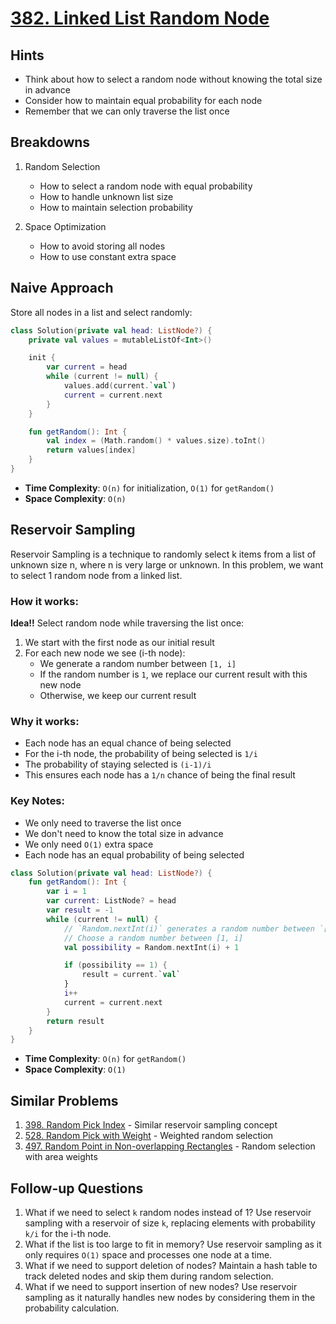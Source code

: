 # [382. Linked List Random Node](https://leetcode.com/problems/linked-list-random-node/)

## Hints
- Think about how to select a random node without knowing the total size in advance
- Consider how to maintain equal probability for each node
- Remember that we can only traverse the list once

## Breakdowns
1. Random Selection
   - How to select a random node with equal probability
   - How to handle unknown list size
   - How to maintain selection probability

2. Space Optimization
   - How to avoid storing all nodes
   - How to use constant extra space

## Naive Approach
Store all nodes in a list and select randomly:
```kotlin
class Solution(private val head: ListNode?) {
    private val values = mutableListOf<Int>()

    init {
        var current = head
        while (current != null) {
            values.add(current.`val`)
            current = current.next
        }
    }

    fun getRandom(): Int {
        val index = (Math.random() * values.size).toInt()
        return values[index]
    }
}
```

* **Time Complexity**: `O(n)` for initialization, `O(1)` for `getRandom()`
* **Space Complexity**: `O(n)`

## Reservoir Sampling
Reservoir Sampling is a technique to randomly select k items from a list of unknown size n, where n is very large or unknown. In this problem, we want to select 1 random node from a linked list.

### How it works:
**Idea!!** Select random node while traversing the list once:
1. We start with the first node as our initial result
2. For each new node we see (i-th node):
   - We generate a random number between `[1, i]`
   - If the random number is `1`, we replace our current result with this new node
   - Otherwise, we keep our current result

### Why it works:
- Each node has an equal chance of being selected
- For the i-th node, the probability of being selected is `1/i`
- The probability of staying selected is `(i-1)/i`
- This ensures each node has a `1/n` chance of being the final result

### Key Notes:
- We only need to traverse the list once
- We don't need to know the total size in advance
- We only need `O(1)` extra space
- Each node has an equal probability of being selected

```kotlin
class Solution(private val head: ListNode?) {
    fun getRandom(): Int {
        var i = 1
        var current: ListNode? = head
        var result = -1
        while (current != null) {
            // `Random.nextInt(i)` generates a random number between `[0, i)`
            // Choose a random number between [1, i]
            val possibility = Random.nextInt(i) + 1

            if (possibility == 1) {
                result = current.`val`
            }
            i++
            current = current.next
        }
        return result
    }
}
```

* **Time Complexity**: `O(n)` for `getRandom()`
* **Space Complexity**: `O(1)`

## Similar Problems
1. [398. Random Pick Index](https://leetcode.com/problems/random-pick-index/) - Similar reservoir sampling concept
2. [528. Random Pick with Weight](https://leetcode.com/problems/random-pick-with-weight/) - Weighted random selection
3. [497. Random Point in Non-overlapping Rectangles](https://leetcode.com/problems/random-point-in-non-overlapping-rectangles/) - Random selection with area weights

## Follow-up Questions
1. What if we need to select `k` random nodes instead of 1? Use reservoir sampling with a reservoir of size `k`, replacing elements with probability `k/i` for the i-th node.
2. What if the list is too large to fit in memory? Use reservoir sampling as it only requires `O(1)` space and processes one node at a time.
3. What if we need to support deletion of nodes? Maintain a hash table to track deleted nodes and skip them during random selection.
4. What if we need to support insertion of new nodes? Use reservoir sampling as it naturally handles new nodes by considering them in the probability calculation.

